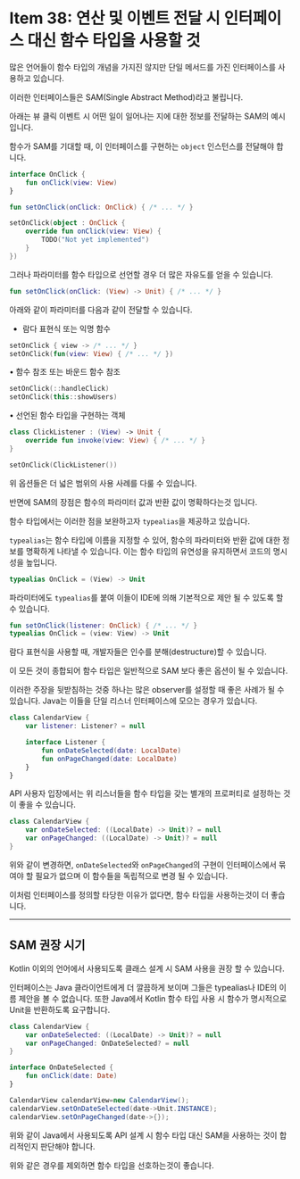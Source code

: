 # Item 38: 연산 및 이벤트 전달 시 인터페이스 대신 함수 타입을 사용할 것

많은 언어들이 함수 타입의 개념을 가지진 않지만 단일 메서드를 가진 인터페이스를 사용하고 있습니다.

이러한 인터페이스들은 SAM(Single Abstract Method)라고 불립니다.

아래는 뷰 클릭 이벤트 시 어떤 일이 일어나는 지에 대한 정보를 전달하는 SAM의 예시입니다.

함수가 SAM를 기대할 때, 이 인터페이스를 구현하는 `object` 인스턴스를 전달해야 합니다.

```kotlin
interface OnClick {
    fun onClick(view: View)
}

fun setOnClick(onClick: OnClick) { /* ... */ }

setOnClick(object : OnClick {
    override fun onClick(view: View) {
        TODO("Not yet implemented")
    }
})
```

그러나 파라미터를 함수 타입으로 선언할 경우 더 많은 자유도를 얻을 수 있습니다.

```kotlin
fun setOnClick(onClick: (View) -> Unit) { /* ... */ }
```

아래와 같이 파라미터를 다음과 같이 전달할 수 있습니다.

- 람다 표현식 또는 익명 함수

```kotlin
setOnClick { view -> /* ... */ }
setOnClick(fun(view: View) { /* ... */ })
```

• 함수 참조 또는 바운드 함수 참조

```kotlin
setOnClick(::handleClick)
setOnClick(this::showUsers)
```

• 선언된 함수 타입을 구현하는 객체

```kotlin
class ClickListener : (View) -> Unit {
    override fun invoke(view: View) { /* ... */ }
}

setOnClick(ClickListener())
```

위 옵션들은 더 넓은 범위의 사용 사례를 다룰 수 있습니다.

반면에 SAM의 장점은 함수의 파라미터 값과 반환 값이 명확하다는것 입니다.

함수 타입에서는 이러한 점을 보완하고자 `typealias`을 제공하고 있습니다.

`typealias`는 함수 타입에 이름을 지정할 수 있어, 함수의 파라미터와 반환 값에 대한 정보를 명확하게 나타낼 수 있습니다.
이는 함수 타입의 유연성을 유지하면서 코드의 명시성을 높입니다.

```kotlin
typealias OnClick = (View) -> Unit
```

파라미터에도 `typealias`를 붙여 이들이 IDE에 의해 기본적으로 제안 될 수 있도록 할 수 있습니다.

```kotlin
fun setOnClick(listener: OnClick) { /* ... */ }
typealias OnClick = (view: View) -> Unit
```

람다 표현식을 사용할 때, 개발자들은 인수를 분해(destructure)할 수 있습니다.

이 모든 것이 종합되어 함수 타입은 일반적으로 SAM 보다 좋은 옵션이 될 수 있습니다.

이러한 주장을 뒷받침하는 것중 하나는 많은 observer를 설정할 때 좋은 사례가 될 수 있습니다.
Java는 이들을 단일 리스너 인터페이스에 모으는 경우가 있습니다.

```kotlin
class CalendarView {
    var listener: Listener? = null

    interface Listener {
        fun onDateSelected(date: LocalDate)
        fun onPageChanged(date: LocalDate)
    }
}
```

API 사용자 입장에서는 위 리스너들을 함수 타입을 갖는 별개의 프로퍼티로 설정하는 것이 좋을 수 있습니다.

```kotlin
class CalendarView {
    var onDateSelected: ((LocalDate) -> Unit)? = null
    var onPageChanged: ((LocalDate) -> Unit)? = null
}
```

위와 같이 변경하면, `onDateSelected`와 `onPageChanged`의 구현이 인터페이스에서 묶여야 할 필요가 없으며 이 함수들을 독립적으로 변경 될 수 있습니다.

이처럼 인터페이스를 정의할 타당한 이유가 없다면, 함수 타입을 사용하는것이 더 좋습니다.

---

## SAM 권장 시기

Kotlin 이외의 언어에서 사용되도록 클래스 설계 시 SAM 사용을 권장 할 수 있습니다.

인터페이스는 Java 클라이언트에게 더 깔끔하게 보이며 그들은 typealias나 IDE의 이름 제안을 볼 수 없습니다.
또한 Java에서 Kotlin 함수 타입 사용 시 함수가 명시적으로 Unit을 반환하도록 요구합니다.

```kotlin
class CalendarView {
    var onDateSelected: ((LocalDate) -> Unit)? = null
    var onPageChanged: OnDateSelected? = null
}

interface OnDateSelected {
    fun onClick(date: Date)
}
```

```java
CalendarView calendarView=new CalendarView();
calendarView.setOnDateSelected(date->Unit.INSTANCE);
calendarView.setOnPageChanged(date->{});
```

위와 같이 Java에서 사용되도록 API 설계 시 함수 타입 대신 SAM을 사용하는 것이 합리적인지 판단해야 합니다.

위와 같은 경우를 제외하면 함수 타입을 선호하는것이 좋습니다.